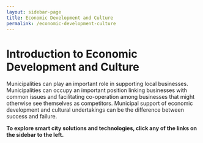 ```yaml
---
layout: sidebar-page
title: Economic Development and Culture
permalink: /economic-development-culture
---
```


# Introduction to Economic Development and Culture

Municipalities can play an important role in supporting local businesses. Municipalities can occupy an important position linking businesses with common issues and facilitating co-operation among businesses that might otherwise see themselves as competitors. Municipal support of economic development and cultural undertakings can be the difference between success and failure.

**To explore smart city solutions and technologies, click any of the links on the sidebar to the left.**

